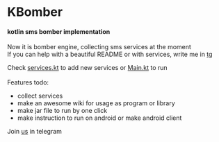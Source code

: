 # KBomber
#### kotlin sms bomber implementation
Now it is bomber engine, collecting sms services at the moment<br>
If you can help with a beautiful README or with services, write me in [tg] <br>

Check [services.kt] to add new services or [Main.kt] to run<br><br>
Features todo:
- collect services
- make an awesome wiki for usage as program or library
- make jar file to run by one click
- make instruction to run on android or make android client

Join [us] in telegram

[us]: https://t.me/kb0mb3r
[services.kt]: https://github.com/y9san9/kb0mb3r/blob/BomberLib/src/main/kotlin/com/y9san9/b0mb3r/service/services.kt
[Main.kt]: https://github.com/y9san9/kb0mb3r/blob/master/src/main/kotlin/com/y9san9/b0mb3r/Main.kt
[tg]: https://t.me/y9san9